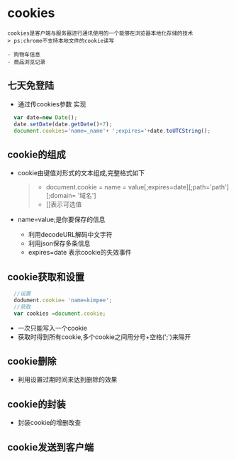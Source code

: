 # cookies

    cookies是客户端与服务器进行通讯使用的一个能够在浏览器本地化存储的技术
    > ps:chrome不支持本地文件的cookie读写

    - 购物车信息
    - 商品浏览记录
## 七天免登陆
- 通过传cookies参数 实现

```javascript
  var date=new Date();
  date.setDate(date.getDate()+7);
  document.cookies='name=_name'+ ';expires='+date.toUTCString();
```

## cookie的组成
- cookie由键值对形式的文本组成,完整格式如下
  > - document.cookie = name = value[;expires=date][;path='path'][;domain= '域名']
  > - []表示可选值

- name=value;是你要保存的信息
  - 利用decodeURL解码中文字符
  - 利用json保存多条信息
  - expires=date 表示cookie的失效事件

## cookie获取和设置
```javascript
  //设置
  dodument.cookie= 'name=kimpee';
  //获取
  var cookies =document.cookie;

```
- 一次只能写入一个cookie
- 获取时得到所有cookie,多个cookie之间用分号+空格(';')来隔开

## cookie删除
- 利用设置过期时间来达到删除的效果

## cookie的封装

- 封装cookie的增删改查

## cookie发送到客户端
